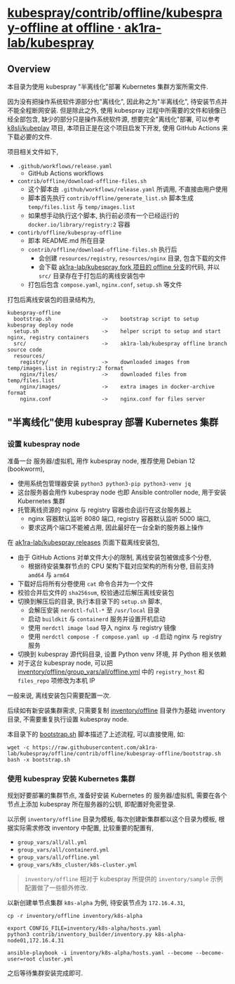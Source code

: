 
# [kubespray/contrib/offline/kubespray-offline at offline · ak1ra-lab/kubespray](https://github.com/ak1ra-lab/kubespray/tree/offline/contrib/offline/kubespray-offline)

## Overview

本目录为使用 kubespray "半离线化"部署 Kubernetes 集群方案所需文件.

因为没有把操作系统软件源部分也"离线化", 因此称之为"半离线化", 待安装节点并不能全程断网安装. 但是除此之外, 使用 kubespray 过程中所需要的文件和镜像已经全部包含, 缺少的部分只是操作系统软件源, 想要完全"离线化"部署, 可以参考 [k8sli/kubeplay](https://github.com/k8sli/kubeplay) 项目, 本项目正是在这个项目启发下开发, 使用 GitHub Actions 来下载必要的文件.

项目相关文件如下,

* `.github/workflows/release.yaml`
    * GitHub Actions workflows
* `contrib/offline/download-offline-files.sh`
    * 这个脚本由 `.github/workflows/release.yaml` 所调用, 不直接由用户使用
    * 脚本首先执行 `contrib/offline/generate_list.sh` 脚本生成 `temp/files.list` 与 `temp/images.list`
    * 如果想手动执行这个脚本, 执行前必须有一个已经运行的 `docker.io/library/registry:2` 容器
* `contirb/offline/kubespray-offline`
    * 即本 README.md 所在目录
    * `contrib/offline/download-offline-files.sh` 执行后
        * 会创建 `resources/registry`, `resources/nginx` 目录, 包含下载的文件
        * 会下载 [ak1ra-lab/kubespray fork 项目的 offline 分支](https://github.com/ak1ra-lab/kubespray/tree/offline)的代码, 并以 `src/` 目录存在于打包后的离线安装包中
    * 打包后包含 `compose.yaml`, `nginx.conf`, `setup.sh` 等文件

打包后离线安装包的目录结构为,

```
kubespray-offline
  bootstrap.sh                ->    bootstrap script to setup kubespray deploy node
  setup.sh                    ->    helper script to setup and start nginx, registry containers
  src/                        ->    ak1ra-lab/kubespray offline branch source code
  resources/
    registry/                 ->    downloaded images from temp/images.list in registry:2 format
    nginx/files/              ->    downloaded files from temp/files.list
    nginx/images/             ->    extra images in docker-archive format
    nginx.conf                ->    nginx.conf for files server
```

## "半离线化"使用 kubespray 部署 Kubernetes 集群

### 设置 kubespray node

准备一台 服务器/虚拟机, 用作 kubespray node, 推荐使用 Debian 12 (bookworm),

* 使用系统包管理器安装 `python3 python3-pip python3-venv jq`
* 这台服务器会用作 kubespray node 也即 Ansible controller node, 用于安装 Kubernetes 集群
* 托管离线资源的 nginx 与 registry 容器也会运行在这台服务器上
    * nginx 容器默认监听 8080 端口, registry 容器默认监听 5000 端口,
    * 要求这两个端口不能被占用, 因此最好在一台全新的服务器上操作

在 [ak1ra-lab/kubespray releases](https://github.com/ak1ra-lab/kubespray/releases) 页面下载离线安装包,

* 由于 GitHub Actions 对单文件大小的限制, 离线安装包被做成多个分卷,
    * 根据待安装集群节点的 CPU 架构下载对应架构的所有分卷, 目前支持 `amd64` 与 `arm64`
* 下载好后将所有分卷使用 `cat` 命令合并为一个文件
* 校验合并后文件的 `sha256sum`, 校验通过后解压离线安装包
* 切换到解压后的目录, 执行本目录下的 `setup.sh` 脚本,
    * 会解压安装 `nerdctl-full-*` 至 `/usr/local` 目录
    * 启动 `buildkit` 与 `containerd` 服务并设置开机启动
    * 使用 `nerdctl image load` 导入 nginx 与 registry 镜像
    * 使用 `nerdctl compose -f compose.yaml up -d` 启动 nginx 与 registry 服务
* 切换到 kubespray 源代码目录, 设置 Python venv 环境, 并 Python 相关依赖
* 对于这台 kubespray node, 可以把 [inventory/offline/group_vars/all/offline.yml](https://github.com/ak1ra-lab/kubespray/blob/offline/inventory/offline/group_vars/all/offline.yml) 中的 `registry_host` 和 `files_repo` 项修改为本机 IP

一般来说, 离线安装包只需要配置一次.

后续如有新安装集群需求, 只需要复制 [inventory/offline](https://github.com/ak1ra-lab/kubespray/tree/offline/inventory/offline) 目录作为基础 inventory 目录, 不需要重复执行设置 kubespray node.

本目录下的 [bootstrap.sh](https://github.com/ak1ra-lab/kubespray/blob/offline/contrib/offline/kubespray-offline/bootstrap.sh) 脚本描述了上述流程, 可以直接使用, 如:

```shell
wget -c https://raw.githubusercontent.com/ak1ra-lab/kubespray/offline/contrib/offline/kubespray-offline/bootstrap.sh
bash -x bootstrap.sh
```

### 使用 kubespray 安装 Kubernetes 集群

规划好要部署的集群节点, 准备好安装 Kubernetes 的 服务器/虚拟机, 需要在各个节点上添加 kubespray 所在服务器的公钥, 即配置好免密登录.

以示例 `inventory/offline` 目录为模板, 每次创建新集群都以这个目录为模板, 根据实际需求修改 inventory 中配置, 比较重要的配置有,

* `group_vars/all/all.yml`
* `group_vars/all/containerd.yml`
* `group_vars/all/offline.yml`
* `group_vars/k8s_cluster/k8s-cluster.yml`

> `inventory/offline` 相对于 kubespray 所提供的 `inventory/sample` 示例配置做了一些额外修改.

以新创建单节点集群 `k8s-alpha` 为例, 待安装节点为 `172.16.4.31`,

```shell
cp -r inventory/offline inventory/k8s-alpha

export CONFIG_FILE=inventory/k8s-alpha/hosts.yaml
python3 contrib/inventory_builder/inventory.py k8s-alpha-node01,172.16.4.31

ansible-playbook -i inventory/k8s-alpha/hosts.yaml --become --become-user=root cluster.yml
```

之后等待集群安装完成即可.
